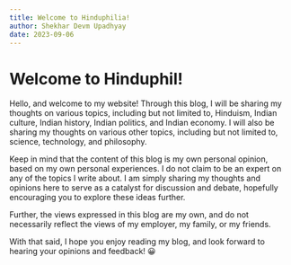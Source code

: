 ```yaml
---
title: Welcome to Hinduphilia!
author: Shekhar Devm Upadhyay
date: 2023-09-06
---
```


# Welcome to Hinduphil!

Hello, and welcome to my website! Through this blog, I will be sharing my thoughts on various topics, including but not limited to, Hinduism, Indian culture, Indian history, Indian politics, and Indian economy. I will also be sharing my thoughts on various other topics, including but not limited to, science, technology, and philosophy.

Keep in mind that the content of this blog is my own personal opinion, based on my own personal experiences. I do not claim to be an expert on any of the topics I write about. I am simply sharing my thoughts and opinions here to serve as a catalyst for discussion and debate, hopefully encouraging you to explore these ideas further.

Further, the views expressed in this blog are my own, and do not necessarily reflect the views of my employer, my family, or my friends.

With that said, I hope you enjoy reading my blog, and look forward to hearing your opinions and feedback! :grinning:

